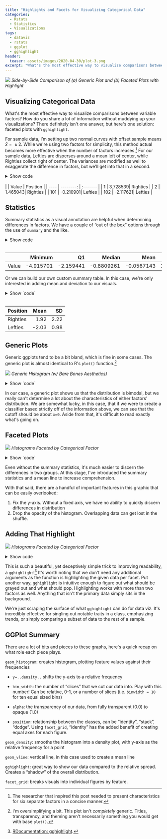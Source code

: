 ```yaml
---
title: "Highlights and Facets for Visualizing Categorical Data"
categories: 
  - Rstats
  - Statistics
  - Visualizations
tags: 
  - dataviz
  - rstats
  - ggplot
  - gghighlight
header:
  teaser: assets/images/2020-04-30/plot-3.png
excerpt: "What's the most effective way to visualize comparisons between variable factors? How do you share a lot of information without muddying up your visualizations? There definitely isn't one answer, but here's one solution: faceted plots with gghighlight."
---
```


![](\assets/images/2020-04-30/plot-4.png)
*Side-by-Side Comparison of (a) Generic Plot and (b) Faceted Plots with Highlight*

## Visualizing Categorical Data

What's the most effective way to visualize comparisons between variable factors? How do you share a lot of information without muddying up your visualizations? There definitely isn't one answer, but here's one solution: faceted plots with `gghighlight`. 

For sample data, I’m setting up two normal curves with offset sample means *x̄* =  ± 2. While we're using two factors for simplicity, this method actual becomes more effective when the number of factors increases.[^2] For our sample data, Lefties are disperses around a mean left of center, while Righties collect right of center. The variances are modified as well to exaggerate the difference in factors, but we'll get into that in a second. 

[^2]:  The researcher that inspired this post needed to present characteristics for six separate factors in a concise manner.

<details><summary>Show code</summary>
<p>

``` r
# create a sample dataset of two normal curves with given classes
samples <- data.frame(val = rnorm(100, 2,2), pos = ("Righties")) %>% 
  rbind(data.frame(val = rnorm(100, -2,1), pos = ("Lefties")) )
```

</p>
</details><br>
|      |     Value | Position |
| ---- | --------: | :------- |
| 1   |   3.728539| Righties |
| 2   |   1.465043| Righties |
| 101 |  -0.210901| Lefties  |
| 102 |  -2.117621| Lefties  |

## Statistics
Summary statistics as a visual annotation are helpful when determining differences in factors. We have a couple of “out of the box” options through the use of `summary` and the like. 

<details><summary>Show code</summary>
<p>

``` r
# create generic statistical summary
samples %>%
  select_if(is.numeric)  %>%
  map(~tidy(summary(.x))) %>%  # compute tidy summary of each var
  do.call(rbind, .) -> stats   # bind list elements into df
```

</p>
</details><br>

|       |   Minimum |        Q1 |     Median |       Mean |       Q3 |  Maximum |
| ----- | --------: | --------: | ---------: | ---------: | -------: | -------: |
| Value | -4.915701 | -2.159441 | -0.8809261 | -0.0567143 | 1.785081 | 6.861341 |

Or we can build our own custom summary table. In this case, we're only interested in adding mean and deviation to our visuals.

<details>
  <summary>Show `code`</summary><p>

``` r
# create a custom summary, in this case, just the mean and sd
summary_stats <- samples %>% 
  group_by(pos) %>% 
  summarize_at(vars(val),
             funs(Mean = mean, SD = sd))
```
</p>
</details><br>

| Position |  Mean |   SD |
| :------- | ----: | ---: |
| Righties |  1.92 | 2.22 |
| Lefties  | -2.03 | 0.98 |

## Generic Plots

Generic ggplots tend to be a bit bland, which is fine in some cases. The generic plot is almost identical to  R's `plot()` function.[^1]

[^1]:  I'm oversimplifying a bit. This plot isn't *completely* generic. Titles, transparency, and theming aren't necessarily something you would get with base `plot()`.

![](\assets/images/2020-04-30/plot-1.png)
*Generic Histogram (w/ Bare Bones Aesthetics)*

<details>
  <summary>Show `code`</summary>

``` r
# Create a simple histogram (w/ bare bones aesthetics)
ggplot(samples, aes(x=val)) +
  geom_histogram(alpha= 0.7, bins = 40) +   # 70% opacity, 40 slices
  labs(title ="Distribution of Lefties and Righties", 
       x ="Sample Value", y= "Frequency") + # All Labels     
  theme_bw()                                # B&W Theme
```

</details>


In our case, a generic plot shows us that the distribution is bimodal, but we really can't determine a lot about the characteristics of either factors' distribution. We are somewhat lucky, in this case, that if we were to create a classifier based strictly off of the information above, we can see that the cutoff should be about `x=0`. Aside from that, it's difficult to read exactly what's going on.  

## Faceted Plots 

![](\assets/images/2020-04-30/plot-2.png)
*Histograms Faceted by Categorical Factor*

<details>
  <summary>Show `code`</summary>

``` r
ggplot(samples, aes(x=val,fill=pos)) + 
  # Graphs
  geom_histogram(aes(y=..density..),binwidth=.5, alpha=.5, position="identity") + 
  geom_density(alpha=.3) +
    
  # One figure per class
  facet_grid(.~pos, scales = "fixed")+
  
  # Mean line
  geom_vline(data = summary_stats, mapping = aes(xintercept = Mean), 
             linetype="dotted", 
             color = "blue", size=0.7) +

  # Annotations
  geom_text(data=summary_stats, 
             inherit.aes=FALSE, 
             aes(vjust="inward", hjust = "inward",
                 x = Inf, y = Inf, family = "serif",
                 label=paste("\nMean:",Mean,"\nSD:",SD, "\n"))) 
  ...               

```

</details>

Even without the summary statistics, it's much easier to discern the differences in two groups. At this stage, I've introduced the summary statistics and a mean line to increase comprehension. 

With that said, there are a handful of important features in this graphic that can be easily overlooked: 

1. Fix the y-axis. Without a fixed axis, we have no ability to quickly discern differences in distribution
2. Drop the opacity of the histogram. Overlapping data can get lost in the shuffle.

## Adding That Highlight

![](\assets/images/2020-04-30/plot-3.png)
*Histograms Faceted by Categorical Factor*

<details>
  <summary>Show code</summary><p>

```r
ggplot(samples, aes(x=val,fill=pos)) + 
  geom_histogram(aes(y=..density..),binwidth=.5, alpha=.5, position="identity") + 
  geom_density(alpha=.3) +
  <b>gghighlight::gghighlight()</b> # add gghighlight
  ...
```
</p>
</details>

This is such a beautiful, yet deceptively simple trick to improving readability, a `gghighlight`![^3] It's worth noting that we don't need any additional arguments as the function is highlighting the given data per facet. Put another way, `gghighlight` is intuitive enough to figure out what should be grayed out and what should pop. Highlighting works with more than two factors as well. Anything that isn't the primary data simply sits in the background. 

We're just scraping the surface of what `gghighlight` can do for data viz. It's incredibly effective for singling out notable traits in a class, emphasizing trends, or simply comparing a subset of data to the rest of a sample.

[^3]:  [RDocumentation: gghighlight](https://www.rdocumentation.org/packages/gghighlight/versions/0.0.1/topics/gghighlight).




## GGPlot Summary

There are a lot of bits and pieces to these graphs, here's a quick recap on what role each piece plays. 

`geom_histogram`: creates histogram, plotting feature values against
their frequencies

-   `y=..density..` shifts the y-axis to a relative frequency

-   `bin_width`: the number of “slices” that we cut our data into. Play
    with this number! Can be relative, 0-1, or a number of slices
    (i.e. `binwidth = 10` for ten equal sized bins)

-   `alpha`: the transparency of our data, from fully transparent (0.0)
    to opaque (1.0)

-   `position`: relationship between the classes, can be “identity”,
    “stack”, “dodge”. Using `facet_grid`, “identity” has the added
    benefit of creating equal axes for each figure.

`geom_density`: smooths the histogram into a density plot, with y-axis
as the relative frequency for a point

`geom_vline`: vertical line, in this case used to create a mean line

`gghighlight`: great way to show our data compared to the relative
spread. Creates a “shadow” of the overall distribution.

`facet_grid`: breaks visuals into individual figures by feature.




